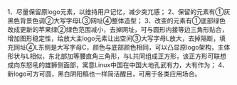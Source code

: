 1、尽量保留原logo元素，以维持用户记忆，减少突兀感；
2、保留的元素有①灰黑色背景色调②大写字母L③网址④整体造型；
3、改变的元素有①底部绿色改成更新的苹果绿②绿色范围减小，去掉网址，可与圆形内接等边三角形贴合，增加图形稳定性，给放大主logo元素让出空间③大写字母L放大，去掉隔断，填充网址④L东侧是大写字母C，颜色与底部颜色相同，可以凸显原logo架构，主体形状与L相似，东北部加等腰直角三角形，与L共同组成正方形，该正方形可联想成向东怒吼的雄狮侧面部，寓意Linux中国在中国大地孔武有力，大有作为；
4、新logo可方可圆，黑白阴阳稿也一样简洁醒目，可用于各类应用场合。
